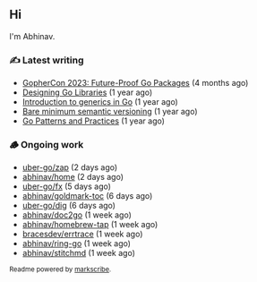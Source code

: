 ## Hi

I'm Abhinav.

### ✍️ Latest writing


- [GopherCon 2023: Future-Proof Go Packages](https://abhinavg.net/2023/09/27/future-proof-packages/) (4 months ago)
- [Designing Go Libraries](https://abhinavg.net/2022/12/06/designing-go-libraries/) (1 year ago)
- [Introduction to generics in Go](https://abhinavg.net/2022/11/23/generics-intro/) (1 year ago)
- [Bare minimum semantic versioning](https://abhinavg.net/2022/11/07/semver/) (1 year ago)
- [Go Patterns and Practices](https://abhinavg.net/2022/09/19/go-patterns-and-practices-talk/) (1 year ago)

### 🪵 Ongoing work


- [uber-go/zap](https://github.com/uber-go/zap) (2 days ago)
- [abhinav/home](https://github.com/abhinav/home) (2 days ago)
- [uber-go/fx](https://github.com/uber-go/fx) (5 days ago)
- [abhinav/goldmark-toc](https://github.com/abhinav/goldmark-toc) (6 days ago)
- [uber-go/dig](https://github.com/uber-go/dig) (6 days ago)
- [abhinav/doc2go](https://github.com/abhinav/doc2go) (1 week ago)
- [abhinav/homebrew-tap](https://github.com/abhinav/homebrew-tap) (1 week ago)
- [bracesdev/errtrace](https://github.com/bracesdev/errtrace) (1 week ago)
- [abhinav/ring-go](https://github.com/abhinav/ring-go) (1 week ago)
- [abhinav/stitchmd](https://github.com/abhinav/stitchmd) (1 week ago)

<sub>Readme powered by [markscribe](https://github.com/muesli/markscribe).</sub>
